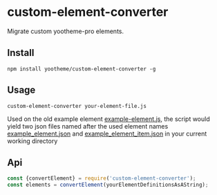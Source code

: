 # custom-element-converter

Migrate custom yootheme-pro elements.

## Install

`npm install yootheme/custom-element-converter -g`

## Usage

`custom-element-converter your-element-file.js`

Used on the old example element [example-element.js](https://github.com/yootheme/example-element/blob/0a96a14fa01f7f2839866d401a89d60351b88212/example-element.js), the script would yield two json files named after the used element names [example_element.json](https://github.com/yootheme/example-element/blob/14facb382cefdddf69d6bfa57715a604f7aff305/example_element.json) and [example_element_item.json](https://github.com/yootheme/example-element/blob/14facb382cefdddf69d6bfa57715a604f7aff305/example_element_item.json) in your current working directory

## Api

```js
const {convertElement} = require('custom-element-converter');
const elements = convertElement(yourElementDefinitionsAsAString);
```